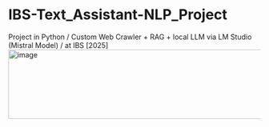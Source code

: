 # IBS-Text_Assistant-NLP_Project
Project in Python / Custom Web Crawler + RAG + local LLM via LM Studio (Mistral Model) / at IBS [2025]
<img width="686" height="139" alt="image" src="https://github.com/user-attachments/assets/b4de068e-6a8c-42f0-b198-c852b1ebb5a7" />
